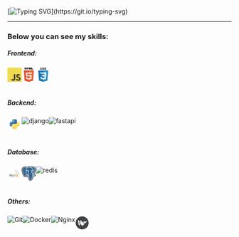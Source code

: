 ### 

[![Typing SVG](https://readme-typing-svg.demolab.com/?size=30&height=60&width=600&duration=3500&pause=1500&color=bdd367&lines=Hi,+I`m+Yevgeniy,+junior+web+dev.;I+just+program+useful+things.)](https://git.io/typing-svg)

---

### Below you can see my skills:

##### Frontend:

<img align='left' alt='JS' height='32px' src='https://raw.githubusercontent.com/github/explore/80688e429a7d4ef2fca1e82350fe8e3517d3494d/topics/javascript/javascript.png'/>
<img align='left' alt='HTML' height='32px' src='https://raw.githubusercontent.com/github/explore/80688e429a7d4ef2fca1e82350fe8e3517d3494d/topics/html/html.png'/>
<img align='left' alt='CSS' height='32px' src='https://raw.githubusercontent.com/github/explore/80688e429a7d4ef2fca1e82350fe8e3517d3494d/topics/css/css.png'/>

<br/><br/><br/>

##### Backend:

<img align='left' alt='python' height='32px' src='https://raw.githubusercontent.com/github/explore/80688e429a7d4ef2fca1e82350fe8e3517d3494d/topics/python/python.png'/>
<img align='left' alt='django' height='32px' src='https://avatars.githubusercontent.com/u/27804?s=200&v=4'/>
<img align='left' alt='fastapi' height='32px' src='https://user-images.githubusercontent.com/106178214/233633237-8fd37a74-48b0-4004-9a49-34e242e9a9d3.png'/>

<br/><br/><br/>

##### Database:

<img align='left' alt='MySQL' height='32px' src='https://raw.githubusercontent.com/github/explore/80688e429a7d4ef2fca1e82350fe8e3517d3494d/topics/mysql/mysql.png'/>
<img align='left' alt='PostgresSQL' height='32px' src='https://raw.githubusercontent.com/github/explore/80688e429a7d4ef2fca1e82350fe8e3517d3494d/topics/postgresql/postgresql.png'/>
<img align='left' alt='redis' height='32px' src='https://avatars.githubusercontent.com/u/1529926?s=88&v=4'/>

<br/><br/><br/>

##### Others:

<img align='left' alt='Git' height='32px' src='https://user-images.githubusercontent.com/106178214/233634416-25d5ed4d-646f-4102-a43f-377e2b1072f4.png'/>
<img align='left' alt='Docker' height='32px' src='https://avatars.githubusercontent.com/u/7739233?s=48&v=4'/>
<img align='left' alt='Nginx' height='32px' src='https://img.icons8.com/color/512/nginx.png'/>
<img align='left' alt='Kivy' height='32px' src='https://raw.githubusercontent.com/kivy/kivy/master/kivy/data/logo/kivy-icon-256.png'/>

<br/><br/><br/>
